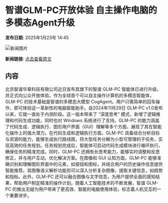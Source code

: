 # 智谱GLM-PC开放体验  自主操作电脑的多模态Agent升级

**发布日期**: 2025年1月23号 14:45

![新闻图片](https://upload.chinaz.com/2025/0123/6387324021953188085072961.png)

**新闻链接**: [点击查看原文](https://www.aibase.com/zh/news/14961)

## 内容

北京智谱华章科技有限公司近日宣布其旗下的智谱 GLM-PC 智能体已进行升级，并正式向公众开放体验。作为全球首个可以自主操作计算机的多模态智能体，GLM-PC 的技术基础是智谱的多模态大模型 CogAgent。用户只需简单的回车操作，即可体验这一革新性的电脑智能助手。自2024年11月29日 GLM-PC v1.0发布以来，它就一直处于内测阶段。这一版本带来了 “深度思考” 模式，新增了逻辑推理和代码生成功能，同时也对 Windows 系统进行了支持。GLM-PC 的能力涵盖了代码生成、逻辑执行、图形用户界面（GUI）理解等多个方面，展现了其在智能化操作上的强大潜力。在代码生成和逻辑执行方面，GLM-PC 具备综合分析目标与资源的能力，能够生成执行路线图，将大型任务分解为小型可管理的子任务，实现高效的任务规划。任务规划完成后，智能体可启动代码生成模块进行循环执行，确保任务的精准完成。同时，GLM-PC 还拥有长思考能力，能够实时调整和反思修正，并与用户互动，优化解决方案。在图像和 GUI 认知方面，GLM-PC 能够准确识别和理解图形界面中的元素，如按钮和图标，并结合用户的历史操作信息提供智能推荐。其图像语义解析功能则可以深入分析复杂图像，提取关键信息，如趋势和指标。此外，GLM-PC 还可以融合图像与文字信息，为用户提供全面的感知结果，帮助用户制定精准的操作计划。随着人工智能技术的不断发展，智谱 GLM-PC 的推出无疑为用户带来了更高效、智能的电脑使用体验，标志着人机交互的一个重要进步。
